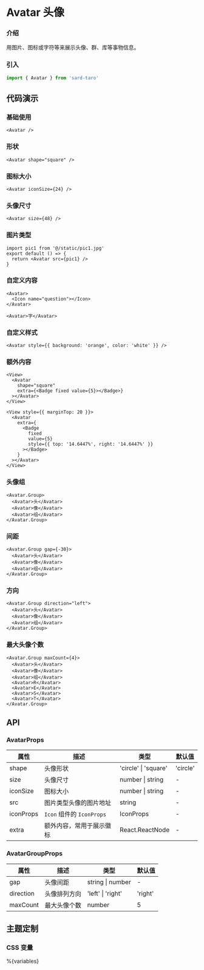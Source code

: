 # Avatar 头像

### 介绍

用图片、图标或字符等来展示头像、群、库等事物信息。

### 引入

```js
import { Avatar } from 'sard-taro'
```

## 代码演示

### 基础使用

```tsx
<Avatar />
```

### 形状

```tsx
<Avatar shape="square" />
```

### 图标大小

```tsx
<Avatar iconSize={24} />
```

### 头像尺寸

```tsx
<Avatar size={48} />
```

### 图片类型

```tsx
import pic1 from '@/static/pic1.jpg'
export default () => {
  return <Avatar src={pic1} />
}
```

### 自定义内容

```tsx
<Avatar>
  <Icon name="question"></Icon>
</Avatar>

<Avatar>字</Avatar>
```

### 自定义样式

```tsx
<Avatar style={{ background: 'orange', color: 'white' }} />
```

### 额外内容

```tsx
<View>
  <Avatar
    shape="square"
    extra={<Badge fixed value={5}></Badge>}
  ></Avatar>
</View>

<View style={{ marginTop: 20 }}>
  <Avatar
    extra={
      <Badge
        fixed
        value={5}
        style={{ top: '14.6447%', right: '14.6447%' }}
      ></Badge>
    }
  ></Avatar>
</View>
```

### 头像组

```tsx
<Avatar.Group>
  <Avatar>头</Avatar>
  <Avatar>像</Avatar>
  <Avatar>组</Avatar>
</Avatar.Group>
```

### 间距

```tsx
<Avatar.Group gap={-30}>
  <Avatar>头</Avatar>
  <Avatar>像</Avatar>
  <Avatar>组</Avatar>
</Avatar.Group>
```

### 方向

```tsx
<Avatar.Group direction="left">
  <Avatar>头</Avatar>
  <Avatar>像</Avatar>
  <Avatar>组</Avatar>
</Avatar.Group>
```

### 最大头像个数

```tsx
<Avatar.Group maxCount={4}>
  <Avatar>头</Avatar>
  <Avatar>像</Avatar>
  <Avatar>组</Avatar>
  <Avatar>R</Avatar>
  <Avatar>E</Avatar>
  <Avatar>S</Avatar>
  <Avatar>T</Avatar>
</Avatar.Group>
```

## API

### AvatarProps

| 属性      | 描述                      | 类型                 | 默认值   |
| --------- | ------------------------- | -------------------- | -------- |
| shape     | 头像形状                  | 'circle' \| 'square' | 'circle' |
| size      | 头像尺寸                  | number \| string     | -        |
| iconSize  | 图标大小                  | number \| string     | -        |
| src       | 图片类型头像的图片地址    | string               | -        |
| iconProps | `Icon` 组件的 `IconProps` | IconProps            | -        |
| extra     | 额外内容，常用于展示徽标  | React.ReactNode      | -        |

### AvatarGroupProps

| 属性      | 描述         | 类型              | 默认值  |
| --------- | ------------ | ----------------- | ------- |
| gap       | 头像间距     | string \| number  | -       |
| direction | 头像排列方向 | 'left' \| 'right' | 'right' |
| maxCount  | 最大头像个数 | number            | 5       |

## 主题定制

### CSS 变量

%{variables}

